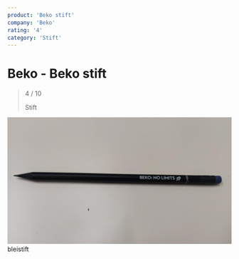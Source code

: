 ```yaml
---
product: 'Beko stift'
company: 'Beko'
rating: '4'
category: 'Stift'
---
```


# Beko - Beko stift
>
> 4 / 10
>
> Stift

![Beko stift](assets\beko-beko-stift-8a8e0605-9629-4e7e-9cec-1706e3e5e5e6.jpg)
bleistift
